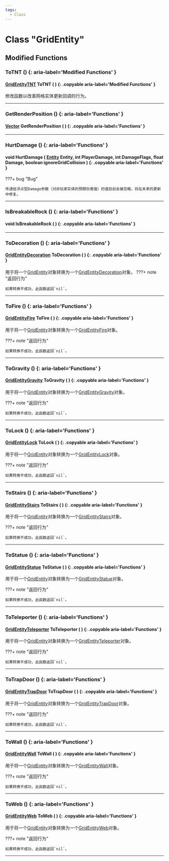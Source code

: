 ```yaml
---
tags:
  - Class
---
```

# Class "GridEntity"

## Modified Functions

### ToTNT () {: aria-label='Modified Functions' }
#### [GridEntityTNT](https://wofsauge.github.io/IsaacDocs/rep/GridEntityTNT.html) ToTNT ( ) {: .copyable aria-label='Modified Functions' }
修改函数以改善网格实体更新回调的行为。

___
### GetRenderPosition () {: aria-label='Functions' }
#### [Vector](Vector.md) GetRenderPosition ( ) {: .copyable aria-label='Functions' }

___
### HurtDamage () {: aria-label='Functions' }
#### void HurtDamage ( [Entity](Entity.md) Entity, int PlayerDamage, int DamageFlags, float Damage, boolean ignoreGridCollision ) {: .copyable aria-label='Functions' }
???+ bug "Bug"

    传递给浮点型Damage参数（对非玩家实体的预期伤害值）的值目前会被忽略，将在未来的更新中修复。

___
### IsBreakableRock () {: aria-label='Functions' }
#### void IsBreakableRock ( ) {: .copyable aria-label='Functions' }

___
### ToDecoration () {: aria-label='Functions' }
#### [GridEntityDecoration](GridEntityDecoration.md) ToDecoration ( ) {: .copyable aria-label='Functions' }
用于将一个[GridEntity](GridEntity.md)对象转换为一个[GridEntityDecoration](GridEntityDecoration.md)对象。
???+ note "返回行为"

    如果转换不成功，此函数返回`nil`。

___
### ToFire () {: aria-label='Functions' }
#### [GridEntityFire](GridEntityFire.md) ToFire ( ) {: .copyable aria-label='Functions' }
用于将一个[GridEntity](GridEntity.md)对象转换为一个[GridEntityFire](GridEntityFire.md)对象。

???+ note "返回行为"

    如果转换不成功，此函数返回`nil`。

___
### ToGravity () {: aria-label='Functions' }
#### [GridEntityGravity](GridEntityGravity.md) ToGravity ( ) {: .copyable aria-label='Functions' }
用于将一个[GridEntity](GridEntity.md)对象转换为一个[GridEntityGravity](GridEntityGravity.md)对象。

???+ note "返回行为"

    如果转换不成功，此函数返回`nil`。

___
### ToLock () {: aria-label='Functions' }
#### [GridEntityLock](GridEntityLock.md) ToLock ( ) {: .copyable aria-label='Functions' }
用于将一个[GridEntity](GridEntity.md)对象转换为一个[GridEntityLock](GridEntityLock.md)对象。

???+ note "返回行为"

    如果转换不成功，此函数返回`nil`。

___
### ToStairs () {: aria-label='Functions' }
#### [GridEntityStairs](GridEntityStairs.md) ToStairs ( ) {: .copyable aria-label='Functions' }
用于将一个[GridEntity](GridEntity.md)对象转换为一个[GridEntityStairs](GridEntityStairs.md)对象。

???+ note "返回行为"

    如果转换不成功，此函数返回`nil`。

___
### ToStatue () {: aria-label='Functions' }
#### [GridEntityStatue](GridEntityStatue.md) ToStatue ( ) {: .copyable aria-label='Functions' }
用于将一个[GridEntity](GridEntity.md)对象转换为一个[GridEntityStatue](GridEntityStatue.md)对象。

???+ note "返回行为"

    如果转换不成功，此函数返回`nil`。

___
### ToTeleporter () {: aria-label='Functions' }
#### [GridEntityTeleporter](GridEntityTeleporter.md) ToTeleporter ( ) {: .copyable aria-label='Functions' }   
用于将一个[GridEntity](GridEntity.md)对象转换为一个[GridEntityTeleporter](GridEntityTeleporter.md)对象。

???+ note "返回行为"

    如果转换不成功，此函数返回`nil`。

___
### ToTrapDoor () {: aria-label='Functions' }
#### [GridEntityTrapDoor](GridEntityTrapDoor.md) ToTrapDoor ( ) {: .copyable aria-label='Functions' }
用于将一个[GridEntity](GridEntity.md)对象转换为一个[GridEntityTrapDoor](GridEntityTrapDoor.md)对象。

???+ note "返回行为"

    如果转换不成功，此函数返回`nil`。

___
### ToWall () {: aria-label='Functions' }
#### [GridEntityWall](GridEntityWall.md) ToWall ( ) {: .copyable aria-label='Functions' }
用于将一个[GridEntity](GridEntity.md)对象转换为一个[GridEntityWall](GridEntityWall.md)对象。

???+ note "返回行为"

    如果转换不成功，此函数返回`nil`。

___
### ToWeb () {: aria-label='Functions' }
#### [GridEntityWeb](GridEntityWeb.md) ToWeb ( ) {: .copyable aria-label='Functions' }
用于将一个[GridEntity](GridEntity.md)对象转换为一个[GridEntityWeb](GridEntityWeb.md)对象。

???+ note "返回行为"

    如果转换不成功，此函数返回`nil`。

___